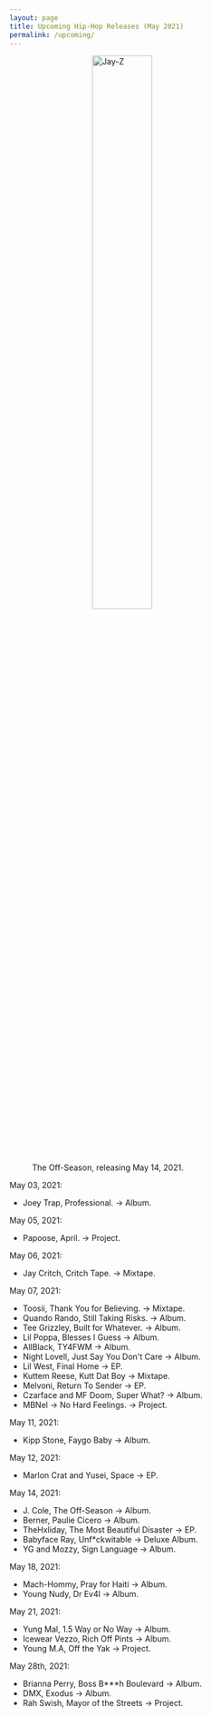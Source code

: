 ```yaml
---
layout: page
title: Upcoming Hip-Hop Releases (May 2021)
permalink: /upcoming/
---
```


<figure>
<img src="https://thefader-res.cloudinary.com/private_images/w_760,c_limit,f_auto,q_auto:best/JF_OFFSEASON_0054_050321_EDIT_001_EXPLICIT_R_kksp7v/i-the-off-season-i-cover-art.jpg" alt="Jay-Z" style="display: block; margin-left: auto; margin-right: auto; width: 50%;"/>
<figcaption>The Off-Season, releasing May 14, 2021.</figcaption>
</figure>


May 03, 2021:
- Joey Trap, Professional. -> Album.

May 05, 2021:
- Papoose, April. -> Project.

May 06, 2021:
- Jay Critch, Critch Tape. -> Mixtape.

May 07, 2021:
- Toosii, Thank You for Believing. -> Mixtape.
- Quando Rando, Still Taking Risks. -> Album.
- Tee Grizzley, Built for Whatever. -> Album.
- Lil Poppa, Blesses I Guess -> Album.
- AllBlack, TY4FWM -> Album.
- Night Lovell, Just Say You Don't Care -> Album.
- Lil West, Final Home -> EP.
- Kuttem Reese, Kutt Dat Boy -> Mixtape.
- Melvoni, Return To Sender -> EP.
- Czarface and MF Doom, Super What? -> Album.
- MBNel -> No Hard Feelings. -> Project.

May 11, 2021:
- Kipp Stone, Faygo Baby -> Album.

May 12, 2021:
- Marlon Crat and Yusei, Space -> EP.

May 14, 2021:
- J. Cole, The Off-Season -> Album.
- Berner, Paulie Cicero -> Album.
- TheHxliday, The Most Beautiful Disaster -> EP.
- Babyface Ray, Unf*ckwitable -> Deluxe Album.
- YG and Mozzy, Sign Language -> Album.

May 18, 2021:
- Mach-Hommy, Pray for Haiti -> Album.
- Young Nudy, Dr Ev4l -> Album.

May 21, 2021:
- Yung Mal, 1.5 Way or No Way -> Album.
- Icewear Vezzo, Rich Off Pints -> Album.
- Young M.A, Off the Yak -> Project.

May 28th, 2021:
- Brianna Perry, Boss B***h Boulevard -> Album.
- DMX, Exodus -> Album.
- Rah Swish, Mayor of the Streets -> Project.